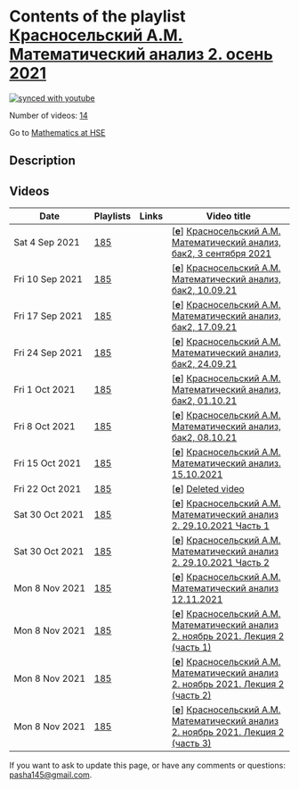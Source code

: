 # Contents of the playlist [Красносельский А.М. Математический анализ 2. осень 2021](https://www.youtube.com/playlist?list=PLq3E5oubNNoAfGdZ-jeXAfETptzDIfgYp)

[![synced with youtube](https://img.shields.io/github/last-commit/mathphysschool/mathphysschool.github.io/autoupdate1?label=synced%20with%20youtube)](https://github.com/mathphysschool/mathphysschool.github.io/commits/autoupdate1)

Number of videos: [14](#videos)

Go to [Mathematics at HSE](../README.md)

## Description



## Videos

|Date|Playlists|Links|Video title|
|---|---|---|---|
| Sat&nbsp;4&nbsp;Sep&nbsp;2021 | [185](../playlists/185 "Красносельский А.М. Математический анализ 2. осень 2021") |  | [[**e**](https://studio.youtube.com/video/0-gkfGZVFH4/edit "Edit")] [Красносельский А.М. Математический анализ, бак2, 3 сентября 2021](https://www.youtube.com/watch?v=0-gkfGZVFH4&list=PLq3E5oubNNoAfGdZ-jeXAfETptzDIfgYp) |
| Fri&nbsp;10&nbsp;Sep&nbsp;2021 | [185](../playlists/185 "Красносельский А.М. Математический анализ 2. осень 2021") |  | [[**e**](https://studio.youtube.com/video/xYSdEQrNhW8/edit "Edit")] [Красносельский А.М. Математический анализ, бак2, 10.09.21](https://www.youtube.com/watch?v=xYSdEQrNhW8&list=PLq3E5oubNNoAfGdZ-jeXAfETptzDIfgYp) |
| Fri&nbsp;17&nbsp;Sep&nbsp;2021 | [185](../playlists/185 "Красносельский А.М. Математический анализ 2. осень 2021") |  | [[**e**](https://studio.youtube.com/video/brbcuaoXZmQ/edit "Edit")] [Красносельский А.М. Математический анализ, бак2, 17.09.21](https://www.youtube.com/watch?v=brbcuaoXZmQ&list=PLq3E5oubNNoAfGdZ-jeXAfETptzDIfgYp) |
| Fri&nbsp;24&nbsp;Sep&nbsp;2021 | [185](../playlists/185 "Красносельский А.М. Математический анализ 2. осень 2021") |  | [[**e**](https://studio.youtube.com/video/jqEziI6L3-k/edit "Edit")] [Красносельский А.М. Математический анализ, бак2, 24.09.21](https://www.youtube.com/watch?v=jqEziI6L3-k&list=PLq3E5oubNNoAfGdZ-jeXAfETptzDIfgYp) |
| Fri&nbsp;1&nbsp;Oct&nbsp;2021 | [185](../playlists/185 "Красносельский А.М. Математический анализ 2. осень 2021") |  | [[**e**](https://studio.youtube.com/video/fD5aBXhwk_M/edit "Edit")] [Красносельский А.М. Математический анализ, бак2, 01.10.21](https://www.youtube.com/watch?v=fD5aBXhwk_M&list=PLq3E5oubNNoAfGdZ-jeXAfETptzDIfgYp) |
| Fri&nbsp;8&nbsp;Oct&nbsp;2021 | [185](../playlists/185 "Красносельский А.М. Математический анализ 2. осень 2021") |  | [[**e**](https://studio.youtube.com/video/DteP_sidw9U/edit "Edit")] [Красносельский А.М. Математический анализ, бак2, 08.10.21](https://www.youtube.com/watch?v=DteP_sidw9U&list=PLq3E5oubNNoAfGdZ-jeXAfETptzDIfgYp) |
| Fri&nbsp;15&nbsp;Oct&nbsp;2021 | [185](../playlists/185 "Красносельский А.М. Математический анализ 2. осень 2021") |  | [[**e**](https://studio.youtube.com/video/l01-bo51jYk/edit "Edit")] [Красносельский А.М. Математический анализ. 15.10.2021](https://www.youtube.com/watch?v=l01-bo51jYk&list=PLq3E5oubNNoAfGdZ-jeXAfETptzDIfgYp) |
| Fri&nbsp;22&nbsp;Oct&nbsp;2021 | [185](../playlists/185 "Красносельский А.М. Математический анализ 2. осень 2021") |  | [[**e**](https://studio.youtube.com/video/UGcShYlsr00/edit "Edit")] [Deleted video](https://www.youtube.com/watch?v=UGcShYlsr00&list=PLq3E5oubNNoAfGdZ-jeXAfETptzDIfgYp "This video is unavailable.") |
| Sat&nbsp;30&nbsp;Oct&nbsp;2021 | [185](../playlists/185 "Красносельский А.М. Математический анализ 2. осень 2021") |  | [[**e**](https://studio.youtube.com/video/aCIM2zrGbOg/edit "Edit")] [Красносельский А.М. Математический анализ 2. 29.10.2021 Часть 1](https://www.youtube.com/watch?v=aCIM2zrGbOg&list=PLq3E5oubNNoAfGdZ-jeXAfETptzDIfgYp) |
| Sat&nbsp;30&nbsp;Oct&nbsp;2021 | [185](../playlists/185 "Красносельский А.М. Математический анализ 2. осень 2021") |  | [[**e**](https://studio.youtube.com/video/PFzI1hXNeiM/edit "Edit")] [Красносельский А.М. Математический анализ 2.  29.10.2021 Часть 2](https://www.youtube.com/watch?v=PFzI1hXNeiM&list=PLq3E5oubNNoAfGdZ-jeXAfETptzDIfgYp) |
| Mon&nbsp;8&nbsp;Nov&nbsp;2021 | [185](../playlists/185 "Красносельский А.М. Математический анализ 2. осень 2021") |  | [[**e**](https://studio.youtube.com/video/7DTlsP-3E3k/edit "Edit")] [Красносельский А.М. Математический анализ 12.11.2021](https://www.youtube.com/watch?v=7DTlsP-3E3k&list=PLq3E5oubNNoAfGdZ-jeXAfETptzDIfgYp) |
| Mon&nbsp;8&nbsp;Nov&nbsp;2021 | [185](../playlists/185 "Красносельский А.М. Математический анализ 2. осень 2021") |  | [[**e**](https://studio.youtube.com/video/XMNbBiJiYWc/edit "Edit")] [Красносельский А.М. Математический анализ 2. ноябрь  2021. Лекция 2 (часть 1)](https://www.youtube.com/watch?v=XMNbBiJiYWc&list=PLq3E5oubNNoAfGdZ-jeXAfETptzDIfgYp) |
| Mon&nbsp;8&nbsp;Nov&nbsp;2021 | [185](../playlists/185 "Красносельский А.М. Математический анализ 2. осень 2021") |  | [[**e**](https://studio.youtube.com/video/sNITl_YfjwY/edit "Edit")] [Красносельский А.М. Математический анализ 2. ноябрь 2021. Лекция 2 (часть 2)](https://www.youtube.com/watch?v=sNITl_YfjwY&list=PLq3E5oubNNoAfGdZ-jeXAfETptzDIfgYp) |
| Mon&nbsp;8&nbsp;Nov&nbsp;2021 | [185](../playlists/185 "Красносельский А.М. Математический анализ 2. осень 2021") |  | [[**e**](https://studio.youtube.com/video/1bg8ixUB7JQ/edit "Edit")] [Красносельский А.М. Математический анализ 2. ноябрь 2021. Лекция 2 (часть 3)](https://www.youtube.com/watch?v=1bg8ixUB7JQ&list=PLq3E5oubNNoAfGdZ-jeXAfETptzDIfgYp) |


 If you want to ask to update this page, or have any comments or questions: <pasha145@gmail.com>.